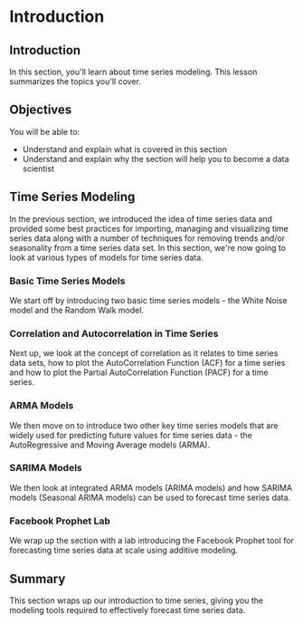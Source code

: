 
# Introduction

## Introduction
In this section, you'll learn about time series modeling. This lesson summarizes the topics you'll cover.

## Objectives
You will be able to:
* Understand and explain what is covered in this section
* Understand and explain why the section will help you to become a data scientist

## Time Series Modeling

In the previous section, we introduced the idea of time series data and provided some best practices for importing, managing and visualizing time series data along with a number of techniques for removing trends and/or seasonality from a time series data set. In this section, we're now going to look at various types of models for time series data.

### Basic Time Series Models

We start off by introducing two basic time series models - the White Noise model and the Random Walk model.

### Correlation and Autocorrelation in Time Series

Next up, we look at the concept of correlation as it relates to time series data sets, how to plot the AutoCorrelation Function (ACF) for a time series and how to plot the Partial AutoCorrelation Function (PACF) for a time series.

### ARMA Models

We then move on to introduce two other key time series models that are widely used for predicting future values for time series data - the AutoRegressive and Moving Average models (ARMA).

### SARIMA Models

We then look at integrated ARMA models (ARIMA models) and how SARIMA models (Seasonal ARIMA models) can be used to forecast time series data.

### Facebook Prophet Lab

We wrap up the section with a lab introducing the Facebook Prophet tool for forecasting time series data at scale using additive modeling.


## Summary

This section wraps up our introduction to time series, giving you the modeling tools required to effectively forecast time series data.
